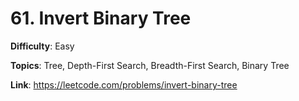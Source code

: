 # 61. Invert Binary Tree

**Difficulty**: Easy

**Topics**: Tree, Depth-First Search, Breadth-First Search, Binary Tree

**Link**: https://leetcode.com/problems/invert-binary-tree

